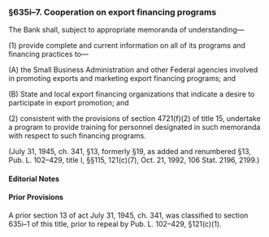 ### §635i–7. Cooperation on export financing programs ###

The Bank shall, subject to appropriate memoranda of understanding—

(1) provide complete and current information on all of its programs and financing practices to—

(A) the Small Business Administration and other Federal agencies involved in promoting exports and marketing export financing programs; and

(B) State and local export financing organizations that indicate a desire to participate in export promotion; and

(2) consistent with the provisions of section 4721(f)(2) of title 15, undertake a program to provide training for personnel designated in such memoranda with respect to such financing programs.

(July 31, 1945, ch. 341, §13, formerly §19, as added and renumbered §13, Pub. L. 102–429, title I, §§115, 121(c)(7), Oct. 21, 1992, 106 Stat. 2196, 2199.)

#### **Editorial Notes** ####

#### Prior Provisions ####

A prior section 13 of act July 31, 1945, ch. 341, was classified to section 635i–1 of this title, prior to repeal by Pub. L. 102–429, §121(c)(1).